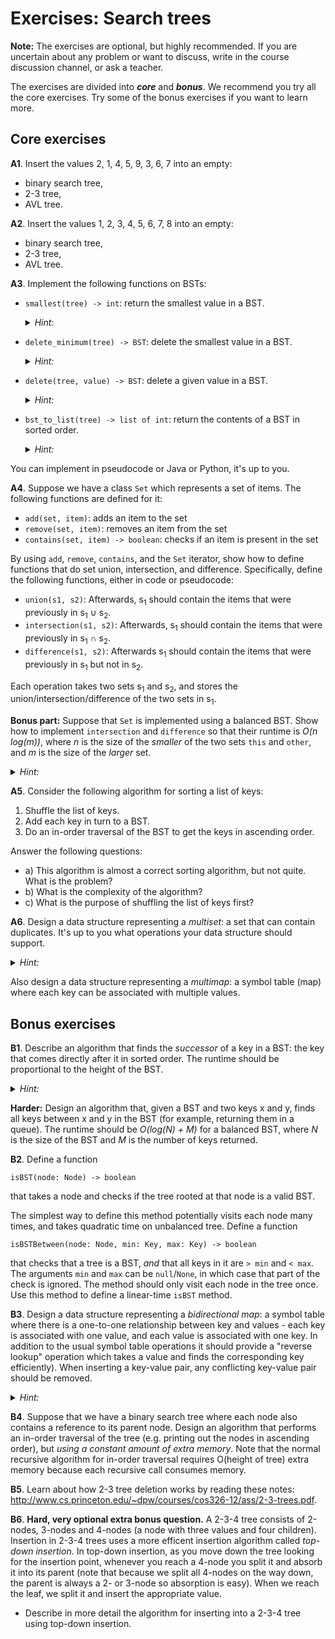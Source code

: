 # Exercises: Search trees

**Note:**
The exercises are optional, but highly recommended.
If you are uncertain about any problem or want to discuss, write in the course discussion channel, or ask a teacher.

The exercises are divided into ***core*** and ***bonus***.
We recommend you try all the core exercises.
Try some of the bonus exercises if you want to learn more.

## Core exercises

**A1**.
Insert the values 2, 1, 4, 5, 9, 3, 6, 7 into an empty:

- binary search tree,
- 2-3 tree,
- AVL tree.

**A2**.
Insert the values 1, 2, 3, 4, 5, 6, 7, 8 into an empty:

- binary search tree,
- 2-3 tree,
- AVL tree.

**A3**.
Implement the following functions on BSTs:

- `smallest(tree) -> int`: return the smallest value in a BST.

  <p><details><summary><em>Hint:</em></summary>
  Where in a BST is the smallest value?
  </details></p>

- `delete_minimum(tree) -> BST`: delete the smallest value in a BST.

  <p><details><summary><em>Hint:</em></summary>
  There are two possibilities: either the smallest value is a leaf (which is a straightforward case), or it can be an inner node.
  If it is an inner node, how many children does it have, and what kind of children?
  </details></p>

- `delete(tree, value) -> BST`: delete a given value in a BST.

  <p><details><summary><em>Hint:</em></summary>
  See the course book and the lecture slides.
  </details></p>

- `bst_to_list(tree) -> list of int`: return the contents of a BST in sorted order.
  
  <p><details><summary><em>Hint:</em></summary>
  Make two recursive calls, and then figure out how to combine the results.
  </details></p>

You can implement in pseudocode or Java or Python, it's up to you.

**A4**.
Suppose we have a class `Set` which represents a set of items.
The following functions are defined for it:

- `add(set, item)`: adds an item to the set
- `remove(set, item)`: removes an item from the set
- `contains(set, item) -> boolean`: checks if an item is present in the set

By using `add`, `remove`, `contains`, and the `Set` iterator, show how to define functions that do set union, intersection, and difference. Specifically, define the following functions, either in code or pseudocode:

- `union(s1, s2)`: Afterwards, s<sub>1</sub> should contain the items that were previously in s<sub>1</sub> ∪ s<sub>2</sub>.
- `intersection(s1, s2)`: Afterwards, s<sub>1</sub> should contain the items that were previously in s<sub>1</sub> ∩ s<sub>2</sub>.
- `difference(s1, s2)`: Afterwards s<sub>1</sub> should contain the items that were previously in s<sub>1</sub> but not in s<sub>2</sub>.

Each operation takes two sets s<sub>1</sub> and s<sub>2</sub>, and stores the union/intersection/difference of the two sets in s<sub>1</sub>.

**Bonus part:**
Suppose that `Set` is implemented using a balanced BST.
Show how to implement `intersection` and `difference` so that their runtime is *O(n log(m))*, where *n* is the size of the *smaller* of the two sets `this` and `other`, and *m* is the size of the *larger* set.

<p><details><summary><em>Hint:</em></summary>
First check which of the sets is larger, then write code for that particular case.
</details></p>

**A5**.
Consider the following algorithm for sorting a list of keys:

1. Shuffle the list of keys.
2. Add each key in turn to a BST.
3. Do an in-order traversal of the BST to get the keys in ascending order.

Answer the following questions:

- a)
  This algorithm is almost a correct sorting algorithm, but not quite.
  What is the problem?
- b)
  What is the complexity of the algorithm?
- c)
  What is the purpose of shuffling the list of keys first?

**A6**.
Design a data structure representing a *multiset*: a set that can contain duplicates.
It's up to you what operations your data structure should support.

<p><details><summary><em>Hint:</em></summary>
Use a map; you do not need to implement the map but can just use an existing implementation.
</details></p>

Also design a data structure representing a *multimap*: a symbol table (map) where each key can be associated with multiple values.

## Bonus exercises

**B1**.
Describe an algorithm that finds the *successor* of a key in a BST: the key that comes directly after it in sorted order.
The runtime should be proportional to the height of the BST.

<p><details><summary><em>Hint:</em></summary>
Make the algorithm return *null* if the key is the largest one.
The algorithm is recursive (similar to the search algorithm) but there are extra cases depending on whether each recursive call returns *null* or not.
</details></p>

**Harder:**
Design an algorithm that, given a BST and two keys x and y, finds all keys between x and y in the BST (for example, returning them in a queue).
The runtime should be *O(log(N) + M)* for a balanced BST, where *N* is the size of the BST and *M* is the number of keys returned.

**B2**.
Define a function
```
isBST(node: Node) -> boolean
```
that takes a node and checks if the tree rooted at that node is a valid BST.

The simplest way to define this method potentially visits each node many times, and takes quadratic time on unbalanced tree.
Define a function
```
isBSTBetween(node: Node, min: Key, max: Key) -> boolean
```
that checks that a tree is a BST, *and* that all keys in it are `> min` and `< max`.
The arguments `min` and `max` can be `null`/`None`, in which case that part of the check is ignored.
The method should only visit each node in the tree once. Use this method to define a linear-time `isBST` method.

**B3**.
Design a data structure representing a *bidirectional map*: a symbol table where there is a one-to-one relationship between key and values - each key is associated with one value, and each value is associated with one key.
In addition to the usual symbol table operations it should provide a "reverse lookup" operation which takes a value and finds the corresponding key efficiently).
When inserting a key-value pair, any conflicting key-value pair should be removed.

<p><details><summary><em>Hint:</em></summary>
Use two balanced BSTs.
The code for adding a new key-value pair is a little tricky, so make sure to write down an invariant relating the two BSTs.
</details></p>

**B4**.
Suppose that we have a binary search tree where each node also contains a reference to its parent node.
Design an algorithm that performs an in-order traversal of the tree (e.g. printing out the nodes in ascending order), but *using a constant amount of extra memory*.
Note that the normal recursive algorithm for in-order traversal requires O(height of tree) extra memory because each recursive call consumes memory.

**B5**.
Learn about how 2-3 tree deletion works by reading these notes: <http://www.cs.princeton.edu/~dpw/courses/cos326-12/ass/2-3-trees.pdf>.

**B6**.
**Hard, very optional extra bonus question.**
A 2-3-4 tree consists of 2-nodes, 3-nodes and 4-nodes (a node with three values and four children).
Insertion in 2-3-4 trees uses a more efficent insertion algorithm called *top-down insertion*.
In top-down insertion, as you move down the tree looking for the insertion point, whenever you reach a 4-node you split it and absorb it into its parent (note that because we split all 4-nodes on the way down, the parent is always a 2- or 3-node so absorption is easy).
When we reach the leaf, we split it and insert the appropriate value.

- Describe in more detail the algorithm for inserting into a 2-3-4 tree using top-down insertion.
